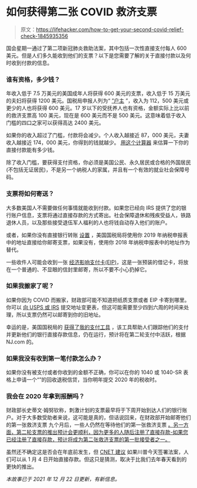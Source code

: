 # 如何获得第二张 COVID 救济支票

> 原文：<https://lifehacker.com/how-to-get-your-second-covid-relief-check-1845935356>

国会星期一通过了第二项新冠肺炎救助法案，其中包括一次性直接支付每人 600 美元。但是人们多久能收到他们的支票？以下是您需要了解的关于直接付款以及何时收到付款的信息。



### 谁有资格，多少钱？

年收入低于 7.5 万美元的美国成年人将获得 600 美元的支票，收入低于 15 万美元的夫妇将获得 1200 美元。国税局申报人列为“ [”户主](https://www.investopedia.com/terms/h/head_of_household.asp) ”，收入为 112，500 美元或更少的人也将获得 600 美元。17 岁以下的受抚养人也有资格，金额实际上比以前的救济支票高 100 美元，现在是 600 美元而不是 500 美元。这意味着低于收入门槛的四口之家可以获得高达 2400 美元。

如果你的收入超过了门槛，付款将会减少。个人收入越接近 87，000 美元，夫妻收入越接近 174，000 美元，你得到的钱就越少。 [用这个计算器](https://abc7.com/when-will-600-stimulus-checks-go-out-the-new-calculator-600/8956512/) 来估算一下你的直接付款能有多少钱。

除了收入门槛，要获得支付资格，你必须是美国公民、永久居民或合格的外国居民(不包括无证居民)，不是另一个纳税人的家属，并且有一个有效的就业社会保障号码。

### 支票将如何寄送？

大多数美国人不需要做任何事情就能收到付款。如果您已经向 IRS 提供了您的银行账户信息，支票将通过直接存款的方式寄出。社会保障退休和残疾受益人，铁路退休人员，以及那些接受退伍军人福利的人也将钱自动存入他们的账户。

或者，如果你没有直接银行转账 [设置](https://www.cnet.com/personal-finance/what-we-know-about-direct-deposit-to-get-your-second-stimulus-check-sooner/) ，美国国税局将使用你 2019 年纳税申报表中的地址直接给你邮寄支票，如果没有，使用你 2018 年纳税申报表中的地址作为替代。

一些收件人可能会收到一张 [经济影响支付卡(EIP)](https://twocents.lifehacker.com/whats-an-economic-impact-payment-card-1845843834)，这是一张预装的借记卡，将放在一个普通的、不显眼的信封里邮寄，所以不要不小心扔掉它。

### 如果我搬家了呢？

如果你因为 COVID 而搬家，财政部可能不知道把纸质支票或者 EIP 卡寄到哪里。你可以 [向 USPS 或 IRS](https://www.cnet.com/personal-finance/millions-of-people-have-moved-how-to-tell-the-irs-usps-where-to-send-your-next-stimulus-check/) 提交地址变更表，但这可能需要至少四到六周的时间来处理，所以支票仍然可以邮寄到你的旧地址。

幸运的是，美国国税局的 [获得了我的支付工具](https://www.irs.gov/coronavirus/get-my-payment) ，该工具帮助人们跟踪他们的支付并更新他们的银行直接存款信息，仍在运行，预计将在第二轮支付中活跃，根据 NJ.com 的。

### 如果我没有收到第一笔付款怎么办？

如果你没有被支付或者你收到的金额不正确，你可以在你的 1040 或 1040-SR 表格上申请一个“”的回收退税信贷，当你明年提交 2020 年的税收时。

### 我会在 2020 年拿到报酬吗？

财政部长史蒂文·姆努钦称，刺激计划的支票最早将于下周开始到达人们的银行账户。对于大多数受助者来说，这可能是真的，但话说回来，在财政部开始邮寄他们的第一张救济支票 九个月后，一些人仍然在等待他们的第一张救济支票 [。另一方面，第二轮支票的推出预计会更顺利，因为更多的人随后注册了直接存款-如果您已经注册了直接存款，预计将成为第二张救济支票的第一批接受者之一。](https://www.newsweek.com/stimulus-check-delays-cares-act-irs-1555099)

虽然还不确定这是否会在年底前发生，但 [CNET 建议](https://www.cnet.com/personal-finance/when-could-the-irs-start-sending-your-second-stimulus-check-what-we-know-now-monday/) 如果川普今天签署法案，人们可以从 1 月 4 日开始直接存款。但这只是猜测，取决于比我们去年春天看到的更快的推出。

*本故事已于 2021 年 12 月 22 日更新，有新信息。*